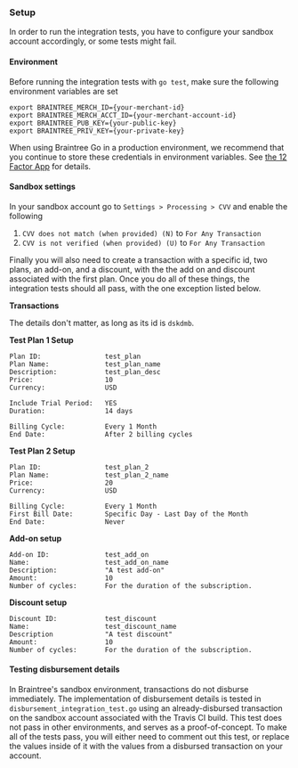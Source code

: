 ### Setup

In order to run the integration tests, you have to configure your sandbox account accordingly, or some tests might fail.

#### Environment

Before running the integration tests with `go test`, make sure the following environment variables are set

```
export BRAINTREE_MERCH_ID={your-merchant-id}
export BRAINTREE_MERCH_ACCT_ID={your-merchant-account-id}
export BRAINTREE_PUB_KEY={your-public-key}
export BRAINTREE_PRIV_KEY={your-private-key}
```

When using Braintree Go in a production environment, we recommend that you continue to store these credentials in environment variables. See [the 12 Factor App](http://www.12factor.net/config) for details.

#### Sandbox settings

In your sandbox account go to `Settings > Processing > CVV` and enable the following

  1. `CVV does not match (when provided) (N)` to `For Any Transaction`
  2. `CVV is not verified (when provided) (U)` to `For Any Transaction`

Finally you will also need to create a transaction with a specific id, two plans, an add-on, and a discount, with the the add on and discount associated with the first plan. Once you do all of these things, the integration tests should all pass, with the one exception listed below.

**Transactions**

The details don't matter, as long as its id is `dskdmb`.

**Test Plan 1 Setup**

```
Plan ID:                test_plan
Plan Name:              test_plan_name
Description:            test_plan_desc
Price:                  10
Currency:               USD

Include Trial Period:   YES
Duration:               14 days

Billing Cycle:          Every 1 Month
End Date:               After 2 billing cycles
```

**Test Plan 2 Setup**

```
Plan ID:                test_plan_2
Plan Name:              test_plan_2_name
Price:                  20
Currency:               USD

Billing Cycle:          Every 1 Month
First Bill Date:        Specific Day - Last Day of the Month
End Date:               Never
```

**Add-on setup**

```
Add-on ID:              test_add_on
Name:                   test_add_on_name
Description:            "A test add-on"
Amount:                 10
Number of cycles:       For the duration of the subscription.
```

**Discount setup**

```
Discount ID:            test_discount
Name:                   test_discount_name
Description             "A test discount"
Amount:                 10
Number of cycles:       For the duration of the subscription.
```

#### Testing disbursement details

In Braintree's sandbox environment, transactions do not disburse immediately. The implementation of disbursement details is tested in `disbursement_integration_test.go` using an already-disbursed transaction on the sandbox account associated with the Travis CI build. This test does not pass in other environments, and serves as a proof-of-concept. To make all of the tests pass, you will either need to comment out this test, or replace the values inside of it with the values from a disbursed transaction on your account. 
